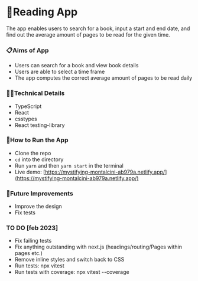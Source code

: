 # 📓Reading App

The app enables users to search for a book, input a start and end date, and find out the average amount of pages to be read for the given time.

### 📋Aims of App

- Users can search for a book and view book details
- Users are able to select a time frame
- The app computes the correct average amount of pages to be read daily

### 👩‍💻Technical Details

- TypeScript
- React
- csstypes
- React testing-library

### 🔧How to Run the App

- Clone the repo
- `cd` into the directory
- Run `yarn` and then `yarn start` in the terminal
- Live demo: [https://mystifying-montalcini-ab979a.netlify.app/](https://mystifying-montalcini-ab979a.netlify.app/)

### 💭Future Improvements

- Improve the design
- Fix tests


### TO DO [feb 2023]

- Fix failing tests 
- Fix anything outstanding with next.js (headings/routing/Pages within pages etc.)
- Remove inline styles and switch back to CSS 
- Run tests: npx vitest
- Run tests with coverage: npx vitest --coverage